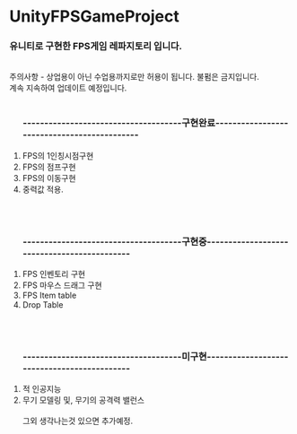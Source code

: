# UnityFPSGameProject
<h3><p>유니티로 구현한 FPS게임 레파지토리 입니다.</p></h3><br>
주의사항 - 상업용이 아닌 수업용까지로만 허용이 됩니다. 불펌은 금지입니다.<br>
계속 지속하여 업데이트 예정입니다.<br><br>

<ol type="1"><h3>-------------------------------------구현완료--------------------------------------------</h3>
           <li>FPS의 1인칭시점구현</li>
           <li>FPS의 점프구현</li>
           <li>FPS의 이동구현</li>
           <li>중력값 적용.</li>           
       </ol><br><br>
<ol type="1"><h3>-------------------------------------구현중--------------------------------------------</h3>
           <li>FPS 인벤토리 구현</li>
           <li>FPS 마우스 드래그 구현</li>
           <li>FPS Item table</li>
           <li>Drop Table</li>           
       </ol><br><br>
<ol type="1"><h3>-------------------------------------미구현--------------------------------------------</h3>
           <li>적 인공지능</li>
           <li>무기 모델링 및, 무기의 공격력 밸런스</li><br>
           그외 생각나는것 있으면 추가예정.
       </ol><br><br>
